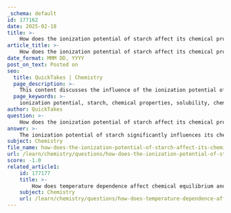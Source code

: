 ```yaml
---
_schema: default
id: 177162
date: 2025-02-18
title: >-
    How does the ionization potential of starch affect its chemical properties?
article_title: >-
    How does the ionization potential of starch affect its chemical properties?
date_format: MMM DD, YYYY
post_on_text: Posted on
seo:
  title: QuickTakes | Chemistry
  page_description: >-
    This content discusses the influence of the ionization potential of starch on its chemical properties, highlighting its solubility, interaction with water, and behavior in different solvents.
  page_keywords: >-
    ionization potential, starch, chemical properties, solubility, chemical interactions, phase separation, aqueous environments, polysaccharides, solvents, food science, biochemistry, thickening agent, extraction, chromatography
author: QuickTakes
question: >-
    How does the ionization potential of starch affect its chemical properties?
answer: >-
    The ionization potential of starch significantly influences its chemical properties, particularly its solubility and interaction with water. Starch is composed of polysaccharides, which can be viewed as a collection of alcohols. However, these alcohols are not easily ionized, meaning that starch does not readily dissociate into ions in solution. This characteristic affects several aspects of its behavior in aqueous environments.\n\n1. **Solubility**: The limited ionization of starch contributes to its moderate solubility in water. While starch can dissolve to some extent, forming a clear solution over time, its inability to ionize means that it does not interact with water in the same way that fully ionizable compounds do. This results in a unique solubility profile that is influenced by factors such as temperature and the presence of other solutes.\n\n2. **Chemical Interactions**: The lack of ionization affects how starch interacts with other chemical species. For example, in the presence of acids or bases, starch may not undergo significant changes in its ionization state, which can influence its reactivity and the types of chemical reactions it can participate in. This is particularly relevant in applications such as food science and biochemistry, where starch is often used as a thickening agent or a source of energy.\n\n3. **Phase Separation**: The ionization state of a compound can influence its miscibility with solvents and its behavior during phase separation. Since starch does not ionize easily, it may behave differently in mixed solvent systems compared to more ionizable compounds. This can be crucial in processes such as extraction and chromatography, where the solubility and phase behavior of the analyte are key to successful separation.\n\nIn summary, the ionization potential of starch, characterized by its limited ability to ionize, plays a critical role in determining its solubility, chemical interactions, and behavior in various solvent systems. Understanding these properties is essential for effectively utilizing starch in both analytical and practical applications.
subject: Chemistry
file_name: how-does-the-ionization-potential-of-starch-affect-its-chemical-properties.md
url: /learn/chemistry/questions/how-does-the-ionization-potential-of-starch-affect-its-chemical-properties
score: -1.0
related_article1:
    id: 177177
    title: >-
        How does temperature dependence affect chemical equilibrium and analyte separation?
    subject: Chemistry
    url: /learn/chemistry/questions/how-does-temperature-dependence-affect-chemical-equilibrium-and-analyte-separation
---
```


&nbsp;